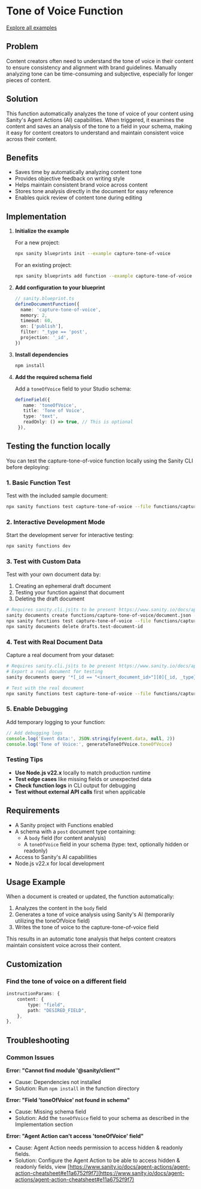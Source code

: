 # Tone of Voice Function

[Explore all examples](https://github.com/sanity-io/sanity/tree/main/examples)

## Problem

Content creators often need to understand the tone of voice in their content to ensure consistency and alignment with brand guidelines. Manually analyzing tone can be time-consuming and subjective, especially for longer pieces of content.

## Solution

This function automatically analyzes the tone of voice of your content using Sanity's Agent Actions (AI) capabilities. When triggered, it examines the content and saves an analysis of the tone to a field in your schema, making it easy for content creators to understand and maintain consistent voice across their content.

## Benefits

- Saves time by automatically analyzing content tone
- Provides objective feedback on writing style
- Helps maintain consistent brand voice across content
- Stores tone analysis directly in the document for easy reference
- Enables quick review of content tone during editing

## Implementation

1. **Initialize the example**

   For a new project:

   ```bash
   npx sanity blueprints init --example capture-tone-of-voice
   ```

   For an existing project:

   ```bash
   npx sanity blueprints add function --example capture-tone-of-voice
   ```

2. **Add configuration to your blueprint**

   ```ts
   // sanity.blueprint.ts
   defineDocumentFunction({
     name: 'capture-tone-of-voice',
     memory: 2,
     timeout: 60,
     on: ['publish'],
     filter: "_type == 'post',
     projection: '_id',
   })
   ```

3. **Install dependencies**

   ```bash
   npm install
   ```

4. **Add the required schema field**

   Add a `toneOfVoice` field to your Studio schema:

   ```ts
   defineField({
      name: 'toneOfVoice',
      title: 'Tone of Voice',
      type: 'text',
      readOnly: () => true, // This is optional
    }),
   ```

## Testing the function locally

You can test the capture-tone-of-voice function locally using the Sanity CLI before deploying:

### 1. Basic Function Test

Test with the included sample document:

```bash
npx sanity functions test capture-tone-of-voice --file functions/capture-tone-of-voice/document.json
```

### 2. Interactive Development Mode

Start the development server for interactive testing:

```bash
npx sanity functions dev
```

### 3. Test with Custom Data

Test with your own document data by:

1. Creating an ephemeral draft document
2. Testing your function against that document
3. Deleting the draft document

```bash
# Requires sanity.cli.js|ts to be present https://www.sanity.io/docs/apis-and-sdks/cli#k4baf8325e0e3
sanity documents create functions/capture-tone-of-voice/document.json --replace &&
npx sanity functions test capture-tone-of-voice --file functions/capture-tone-of-voice/document.json &&
npx sanity documents delete drafts.test-document-id

```

### 4. Test with Real Document Data

Capture a real document from your dataset:

```bash
# Requires sanity.cli.js|ts to be present https://www.sanity.io/docs/apis-and-sdks/cli#k4baf8325e0e3
# Export a real document for testing
sanity documents query '*[_id == "<insert_document_id>"][0]{_id, _type}' >> functions/capture-tone-of-voice/actual-document.json

# Test with the real document
npx sanity functions test capture-tone-of-voice --file functions/capture-tone-of-voice/actual-document.json
```

### 5. Enable Debugging

Add temporary logging to your function:

```typescript
// Add debugging logs
console.log('Event data:', JSON.stringify(event.data, null, 2))
console.log('Tone of Voice:', generateToneOfVoice.toneOfVoice)
```

### Testing Tips

- **Use Node.js v22.x** locally to match production runtime
- **Test edge cases** like missing fields or unexpected data
- **Check function logs** in CLI output for debugging
- **Test without external API calls** first when applicable

## Requirements

- A Sanity project with Functions enabled
- A schema with a `post` document type containing:
  - A `body` field (for content analysis)
  - A `toneOfVoice` field in your schema (type: text, optionally hidden or readonly)
- Access to Sanity's AI capabilities
- Node.js v22.x for local development

## Usage Example

When a document is created or updated, the function automatically:

1. Analyzes the content in the `body` field
2. Generates a tone of voice analysis using Sanity's AI (temporarily utilizing the toneOfVoice field)
3. Writes the tone of voice to the capture-tone-of-voice field

This results in an automatic tone analysis that helps content creators maintain consistent voice across their content.

## Customization

### Find the tone of voice on a different field

```typescript
instructionParams: {
	content: {
		type: "field",
		path: "DESIRED_FIELD",
	},
},
```

## Troubleshooting

### Common Issues

**Error: "Cannot find module '@sanity/client'"**

- Cause: Dependencies not installed
- Solution: Run `npm install` in the function directory

**Error: "Field 'toneOfVoice' not found in schema"**

- Cause: Missing schema field
- Solution: Add the `toneOfVoice` field to your schema as described in the Implementation section

**Error: "Agent Action can't access 'toneOfVoice' field"**

- Cause: Agent Action needs permission to access hidden & readonly fields.
- Solution: Configure the Agent Action to be able to access hidden & readonly fields, view [https://www.sanity.io/docs/agent-actions/agent-action-cheatsheet#e11a6752f9f7](https://www.sanity.io/docs/agent-actions/agent-action-cheatsheet#e11a6752f9f7)
